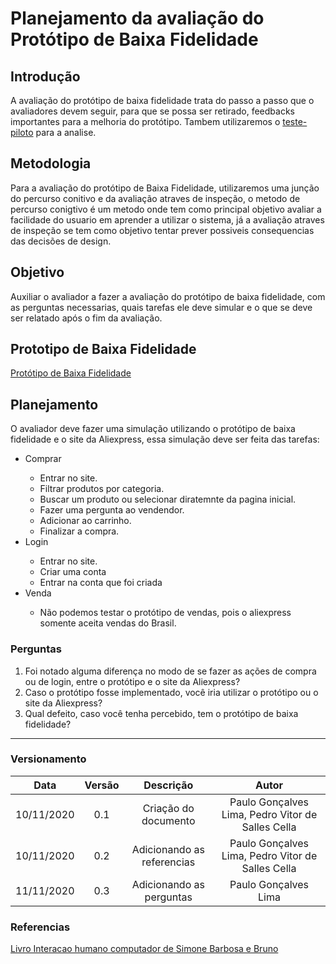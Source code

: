 # Planejamento da avaliação do Protótipo de Baixa Fidelidade

## Introdução
A avaliação do protótipo de baixa fidelidade trata do passo a passo que o avaliadores devem seguir, para que se possa ser retirado, feedbacks importantes para a melhoria do protótipo. Tambem utilizaremos o [teste-piloto](https://interacao-humano-computador.github.io/2020.1-AliExpress/#/pages/design_avaliation_development/pilotTestAvaliation/pilotTestAvaliation) para a analise.

## Metodologia

Para a avaliação do protótipo de Baixa Fidelidade, utilizaremos uma junção do percurso conitivo e da avaliação atraves de inspeção, o metodo de percurso conigtivo é um metodo onde tem como principal objetivo avaliar a facilidade do usuario em aprender a utilizar o sistema, já a avaliação atraves de inspeção se tem como objetivo tentar prever possiveis consequencias das decisões de design. 


## Objetivo

Auxiliar o avaliador a fazer a avaliação do protótipo de baixa fidelidade, com as perguntas necessarias, quais tarefas ele deve simular e o que se deve ser relatado após o fim da avaliação.

## Prototipo de Baixa Fidelidade

[Protótipo de Baixa Fidelidade](https://marvelapp.com/prototype/5gf71ef?)


## Planejamento

O avaliador deve fazer uma simulação utilizando o protótipo de baixa fidelidade e o site da Aliexpress, essa simulação deve ser feita das tarefas:
 <ul>
  <li>Comprar</li>
  <ul>
    <li>Entrar no site.</li>
    <li>Filtrar produtos por categoria.</li>
    <li>Buscar um produto ou selecionar diratemnte da pagina inicial.</li>
    <li>Fazer uma pergunta ao vendendor.</li>
    <li>Adicionar ao carrinho.</li>
    <li>Finalizar a compra.</li>
  </ul>
  <li>Login</li>
  <ul>
    <li>Entrar no site.</li>
    <li>Criar uma conta</li>
    <li>Entrar na conta que foi criada</li>
  </ul>
  <li>Venda</li>
  <ul>
    <li>Não podemos testar o protótipo de vendas, pois o aliexpress somente aceita vendas do Brasil.</li>
  </ul>
 </ul>

### Perguntas

<ol>
  <li>Foi notado alguma diferença no modo de se fazer as ações de compra ou de login, entre o protótipo e o site da Aliexpress?</li>
  <li>Caso o protótipo fosse implementado, você iria utilizar o protótipo ou o site da Aliexpress?</li>
  <li>Qual defeito, caso você tenha percebido, tem o protótipo de baixa fidelidade?</li>
</ol>

---

### Versionamento

|Data|Versão|Descrição|Autor|
|:--:|:----:|:-------:|:---:|
|10/11/2020|0.1|Criação do documento|Paulo Gonçalves Lima, Pedro Vitor de Salles Cella|
|10/11/2020|0.2|Adicionando as referencias|Paulo Gonçalves Lima, Pedro Vitor de Salles Cella|
|11/11/2020|0.3|Adicionando as perguntas|Paulo Gonçalves Lima|
### Referencias

[Livro Interacao humano computador de Simone Barbosa e Bruno ](https://aprender3.unb.br/pluginfile.php/581392/mod_resource/content/3/Cap.%2010%20Simone_Barbosa_Bruno-Interacao_humano_computador.pdf)